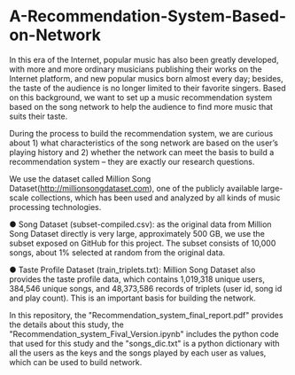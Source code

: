 # A-Recommendation-System-Based-on-Network

In this era of the Internet, popular music has also been greatly developed, with more and more ordinary musicians publishing their works on the Internet platform, and new popular musics born almost every day; besides, the taste of the audience is no longer limited to their favorite singers. Based on this background, we want to set up a music recommendation system based on the song network to help the audience to find more music that suits their taste.

During the process to build the recommendation system, we are curious about 1) what characteristics of the song network are based on the user’s playing history and 2) whether the network can meet the basis to build a recommendation system – they are exactly our research questions.

We use the dataset called Million Song Dataset(http://millionsongdataset.com), one of the publicly available large-scale
collections, which has been used and analyzed by all kinds of music processing technologies. 

● Song Dataset (subset-compiled.csv​): as the original data from Million Song Dataset
directly is very large, approximately 500 GB, we use the subset exposed on GitHub for this project. The subset consists of 10,000 songs, about 1% selected at random from the original data.

● Taste Profile Dataset (train_triplets.txt​): Million Song Dataset also provides the taste
profile data, which contains 1,019,318 unique users, 384,546 unique songs, and 48,373,586 records of triplets (user id, song id and play count). This is an important basis for building the network.

In this repository, the "Recommendation_system_final_report.pdf" provides the details about this study, the "Recommendation_system_Fival_Version.ipynb" includes the python code that used for this study and the "songs_dic.txt" is a python dictionary with all the users as the keys and the songs played by each user as values, which can be used to build network.
